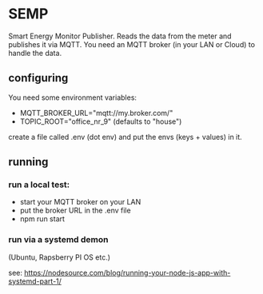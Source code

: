 # SEMP

Smart Energy Monitor Publisher. 
Reads the data from the meter and publishes it via MQTT.
You need an MQTT broker (in your LAN or Cloud) to handle the data.

## configuring

You need some environment variables:
- MQTT_BROKER_URL="mqtt://my.broker.com/"
- TOPIC_ROOT="office_nr_9" (defaults to "house")

create a file called .env (dot env) and put the envs (keys + values) in it.

## running

### run a local test:
- start your MQTT broker on your LAN
- put the broker URL in the .env file
- npm run start

### run via a systemd demon 

(Ubuntu, Rapsberry PI OS etc.)

see: https://nodesource.com/blog/running-your-node-js-app-with-systemd-part-1/